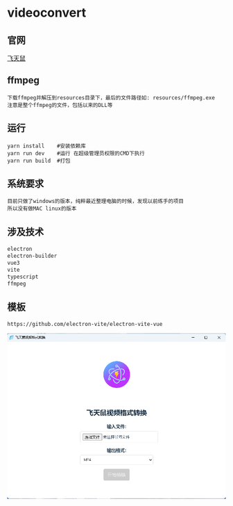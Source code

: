 # videoconvert

## 官网
<a href="https://tool.feitianshu.com/video-convert/" target="_blank">飞天鼠</a>

## ffmpeg
    下载ffmpeg并解压到resources目录下，最后的文件路径如: resources/ffmpeg.exe
    注意是整个ffmpeg的文件，包括以来的DLL等

## 运行
    yarn install    #安装依赖库
    yarn run dev    #运行 在超级管理员权限的CMD下执行
    yarn run build  #打包

## 系统要求
    目前只做了windows的版本，纯粹最近整理电脑的时候，发现以前练手的项目
    所以没有做MAC linux的版本

## 涉及技术
    electron
    electron-builder
    vue3
    vite
    typescript
    ffmpeg

## 模板
    https://github.com/electron-vite/electron-vite-vue

![Screenshot of the application](resources/screenshot.png)
